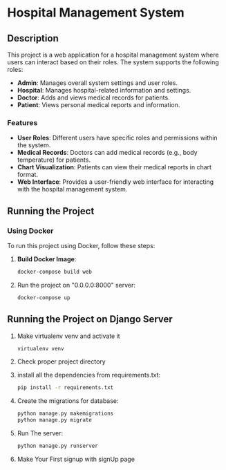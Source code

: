# Hospital Management System

## Description

This project is a web application for a hospital management system where users can interact based on their roles. The system supports the following roles:

- **Admin**: Manages overall system settings and user roles.
- **Hospital**: Manages hospital-related information and settings.
- **Doctor**: Adds and views medical records for patients.
- **Patient**: Views personal medical reports and information.

### Features

- **User Roles**: Different users have specific roles and permissions within the system.
- **Medical Records**: Doctors can add medical records (e.g., body temperature) for patients.
- **Chart Visualization**: Patients can view their medical reports in chart format.
- **Web Interface**: Provides a user-friendly web interface for interacting with the hospital management system.

## Running the Project

### Using Docker

To run this project using Docker, follow these steps:

1. **Build Docker Image**:
   ```bash
   docker-compose build web

2. Run the project on "0.0.0.0:8000" server:
   ```bash
   docker-compose up

## Running the Project on Django Server

1. Make virtualenv venv and activate it
   ```bash
   virtualenv venv

2. Check proper project directory

3. install all the dependencies from requirements.txt:
   ```bash
   pip install -r requirements.txt

4. Create the migrations for database:
   ```bash
   python manage.py makemigrations
   python manage.py migrate

5. Run The server:
   ```bash
   python manage.py runserver

6. Make Your First signup with signUp page
